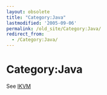```yaml
---
layout: obsolete
title: "Category:Java"
lastmodified: '2005-09-06'
permalink: /old_site/Category:Java/
redirect_from:
  - /Category:Java/
---
```


Category:Java
=============

See [IKVM]({{site.github.url}}/old_site/IKVM "IKVM")

